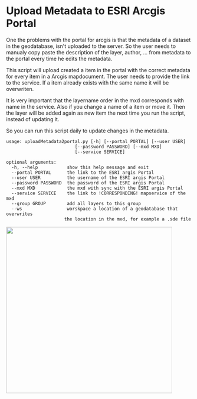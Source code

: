 Upload Metadata to ESRI Arcgis Portal 
===================

One the problems with the portal for arcgis is that the metadata of a dataset in the geodatabase, isn't uploaded to the  server. So the user needs to manualy copy paste the description of the layer, author, ... from metadata to the portal every time he edits the metadata.

This script will upload created a item in the portal with the correct metadata for every item in a Arcgis mapdocument. The user needs to provide the link to the service. If a item already exists with the same name it will be overwriten. 

It is very important that the layername order in the mxd corresponds with name in the service. Also if you change a name of a item or move it. Then the layer will be added again as new item the next time you run the script, instead of updating it. 

So you can run this script daily to update changes in the metadata. 

    usage: uploadMetadata2portal.py [-h] [--portal PORTAL] [--user USER]
                              [--password PASSWORD] [--mxd MXD]
                              [--service SERVICE]

    optional arguments:
      -h, --help           show this help message and exit
      --portal PORTAL      the link to the ESRI argis Portal
      --user USER          the username of the ESRI argis Portal
      --password PASSWORD  the password of the ESRI argis Portal
      --mxd MXD            the mxd with sync with the ESRI argis Portal
      --service SERVICE    the link to !CORRESPONDING! mapservice of the mxd
      --group GROUP        add all layers to this group
      --ws                 worskpace a location of a geodatabase that overwrites
                          the location in the mxd, for example a .sde file

      
<img  width="450" src="https://docs.google.com/drawings/d/1sMhr11r6yopZ8S7nIzhhvZ8qKXnxMBoFWQJmwiquWqw/pub?w=926&amp;h=926">
